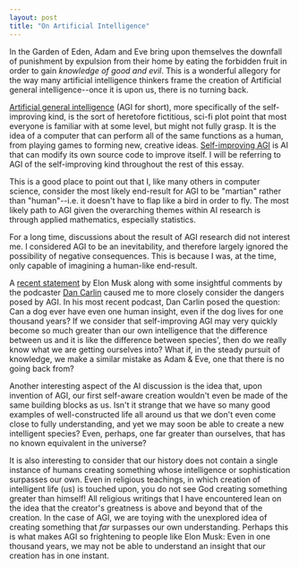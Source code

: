 ```yaml
---
layout: post
title: "On Artificial Intelligence"
---
```


In the Garden of Eden, Adam and Eve bring upon themselves the downfall of punishment by expulsion from their home by eating the forbidden fruit in order to gain *knowledge of good and evil*. This is a wonderful allegory for the way many artificial intelligence thinkers frame the creation of Artificial general intelligence--once it is upon us, there is no turning back.

[Artificial general intelligence](http://en.wikipedia.org/wiki/Artificial_general_intelligence) (AGI for short), more specifically of the self-improving kind, is the sort of heretofore fictitious, sci-fi plot point that most everyone is familiar with at some level, but might not fully grasp. It is the idea of a computer that can perform all of the same functions as a human, from playing games to forming new, creative ideas. [Self-improving AGI](http://en.wikipedia.org/wiki/Recursive_self-improvement) is AI that can modify its own source code to improve itself. I will be referring to AGI of the self-improving kind throughout the rest of this essay.

This is a good place to point out that I, like many others in computer science, consider the most likely end-result for AGI to be "martian" rather than "human"--i.e. it doesn't have to flap like a bird in order to fly. The most likely path to AGI given the overarching themes within AI research is through applied mathematics, especially statistics. 

For a long time, discussions about the result of AGI research did not interest me. I considered AGI to be an inevitability, and therefore largely ignored the possibility of negative consequences. This is because I was, at the time, only capable of imagining a human-like end-result.

A [recent statement](http://www.theverge.com/2014/8/3/5965099/elon-musk-compares-artificial-intelligence-to-nukes) by Elon Musk along with some insightful comments by the podcaster [Dan Carlin](http://www.dancarlin.com/common-sense-home-landing-page/) caused me to more closely consider the dangers posed by AGI. In his most recent podcast, Dan Carlin posed the question: Can a dog ever have even one human insight, even if the dog lives for one thousand years? If we consider that self-improving AGI may very quickly become so much greater than our own intelligence that the difference between us and it is like the difference between species', then do we really know what we are getting ourselves into? What if, in the steady pursuit of knowledge, we make a similar mistake as Adam & Eve, one that there is no going back from?

Another interesting aspect of the AI discussion is the idea that, upon invention of AGI, our first self-aware creation wouldn't even be made of the same building blocks as us. Isn't it strange that we have so many good examples of well-constructed life all around us that we don't even come close to fully understanding, and yet we may soon be able to create a new intelligent species? Even, perhaps, one far greater than ourselves, that has no known equivalent in the universe?

It is also interesting to consider that our history does not contain a single instance of humans creating something whose intelligence or sophistication surpasses our own. Even in religious teachings, in which creation of intelligent life (us) is touched upon, you do not see God creating something greater than himself! All religious writings that I have encountered lean on the idea that the creator's greatness is above and beyond that of the creation. In the case of AGI, we are toying with the unexplored idea of creating something that *far* surpasses our own understanding. Perhaps this is what makes AGI so frightening to people like Elon Musk: Even in one thousand years, we may not be able to understand an insight that our creation has in one instant. 
